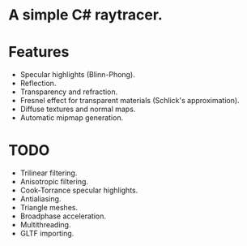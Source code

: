 # A simple C# raytracer.

# Features

* Specular highlights (Blinn-Phong).
* Reflection.
* Transparency and refraction.
* Fresnel effect for transparent materials (Schlick's approximation).
* Diffuse textures and normal maps.
* Automatic mipmap generation.

# TODO

* Trilinear filtering.
* Anisotropic filtering.
* Cook-Torrance specular highlights.
* Antialiasing.
* Triangle meshes.
* Broadphase acceleration.
* Multithreading.
* GLTF importing.